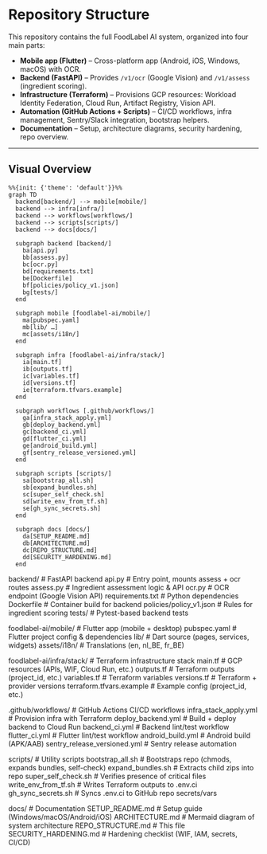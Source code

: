 # Repository Structure

This repository contains the full FoodLabel AI system, organized into four main parts:

- **Mobile app (Flutter)** – Cross-platform app (Android, iOS, Windows, macOS) with OCR.
- **Backend (FastAPI)** – Provides `/v1/ocr` (Google Vision) and `/v1/assess` (ingredient scoring).
- **Infrastructure (Terraform)** – Provisions GCP resources: Workload Identity Federation, Cloud Run, Artifact Registry, Vision API.
- **Automation (GitHub Actions + Scripts)** – CI/CD workflows, infra management, Sentry/Slack integration, bootstrap helpers.
- **Documentation** – Setup, architecture diagrams, security hardening, repo overview.

---

## Visual Overview

```mermaid
%%{init: {'theme': 'default'}}%%
graph TD
  backend[backend/] --> mobile[mobile/]
  backend --> infra[infra/]
  backend --> workflows[workflows/]
  backend --> scripts[scripts/]
  backend --> docs[docs/]

  subgraph backend [backend/]
    ba[api.py]
    bb[assess.py]
    bc[ocr.py]
    bd[requirements.txt]
    be[Dockerfile]
    bf[policies/policy_v1.json]
    bg[tests/]
  end

  subgraph mobile [foodlabel-ai/mobile/]
    ma[pubspec.yaml]
    mb[lib/ …]
    mc[assets/i18n/]
  end

  subgraph infra [foodlabel-ai/infra/stack/]
    ia[main.tf]
    ib[outputs.tf]
    ic[variables.tf]
    id[versions.tf]
    ie[terraform.tfvars.example]
  end

  subgraph workflows [.github/workflows/]
    ga[infra_stack_apply.yml]
    gb[deploy_backend.yml]
    gc[backend_ci.yml]
    gd[flutter_ci.yml]
    ge[android_build.yml]
    gf[sentry_release_versioned.yml]
  end

  subgraph scripts [scripts/]
    sa[bootstrap_all.sh]
    sb[expand_bundles.sh]
    sc[super_self_check.sh]
    sd[write_env_from_tf.sh]
    se[gh_sync_secrets.sh]
  end

  subgraph docs [docs/]
    da[SETUP_README.md]
    db[ARCHITECTURE.md]
    dc[REPO_STRUCTURE.md]
    dd[SECURITY_HARDENING.md]
  end
```

backend/                        # FastAPI backend
  api.py                        # Entry point, mounts assess + ocr routes
  assess.py                     # Ingredient assessment logic & API
  ocr.py                        # OCR endpoint (Google Vision API)
  requirements.txt              # Python dependencies
  Dockerfile                    # Container build for backend
  policies/policy_v1.json       # Rules for ingredient scoring
  tests/                        # Pytest-based backend tests

foodlabel-ai/mobile/            # Flutter app (mobile + desktop)
  pubspec.yaml                  # Flutter project config & dependencies
  lib/                          # Dart source (pages, services, widgets)
  assets/i18n/                  # Translations (en, nl_BE, fr_BE)

foodlabel-ai/infra/stack/       # Terraform infrastructure stack
  main.tf                       # GCP resources (APIs, WIF, Cloud Run, etc.)
  outputs.tf                    # Terraform outputs (project_id, etc.)
  variables.tf                  # Terraform variables
  versions.tf                   # Terraform + provider versions
  terraform.tfvars.example      # Example config (project_id, etc.)

.github/workflows/              # GitHub Actions CI/CD workflows
  infra_stack_apply.yml         # Provision infra with Terraform
  deploy_backend.yml            # Build + deploy backend to Cloud Run
  backend_ci.yml                # Backend lint/test workflow
  flutter_ci.yml                # Flutter lint/test workflow
  android_build.yml             # Android build (APK/AAB)
  sentry_release_versioned.yml  # Sentry release automation

scripts/                        # Utility scripts
  bootstrap_all.sh              # Bootstraps repo (chmods, expands bundles, self-check)
  expand_bundles.sh             # Extracts child zips into repo
  super_self_check.sh           # Verifies presence of critical files
  write_env_from_tf.sh          # Writes Terraform outputs to .env.ci
  gh_sync_secrets.sh            # Syncs .env.ci to GitHub repo secrets/vars

docs/                           # Documentation
  SETUP_README.md               # Setup guide (Windows/macOS/Android/iOS)
  ARCHITECTURE.md               # Mermaid diagram of system architecture
  REPO_STRUCTURE.md             # This file
  SECURITY_HARDENING.md         # Hardening checklist (WIF, IAM, secrets, CI/CD)
